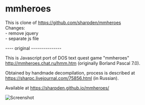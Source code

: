 # mmheroes
This is clone of https://github.com/sharpden/mmheroes  
Changes:  
    - remove jquery  
    - separate js file  

---- original ---------------

This is Javascript port of DOS text quest game "mmheroes" http://mmheroes.chat.ru/hmm.htm (originally Borland Pascal 7.0).

Obtained by handmade decompilation, process is described at https://sharpc.livejournal.com/75856.html (in Russian).

Available at https://sharpden.github.io/mmheroes/

![Screenshot](https://github.com/sharpden/mmheroes/blob/master/screenshot.png?raw=true)

